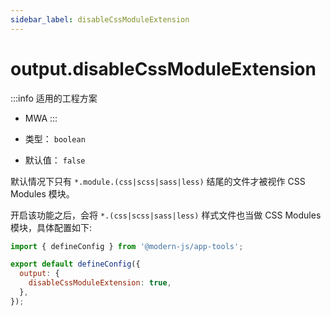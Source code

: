 ```yaml
---
sidebar_label: disableCssModuleExtension
---
```


# output.disableCssModuleExtension

:::info 适用的工程方案
* MWA
:::

* 类型： `boolean`
* 默认值： `false`

默认情况下只有 `*.module.(css|scss|sass|less)` 结尾的文件才被视作 CSS Modules 模块。

开启该功能之后，会将 `*.(css|scss|sass|less)` 样式文件也当做 CSS Modules 模块，具体配置如下:

```js title="modern.config.js"
import { defineConfig } from '@modern-js/app-tools';

export default defineConfig({
  output: {
    disableCssModuleExtension: true,
  },
});
```

